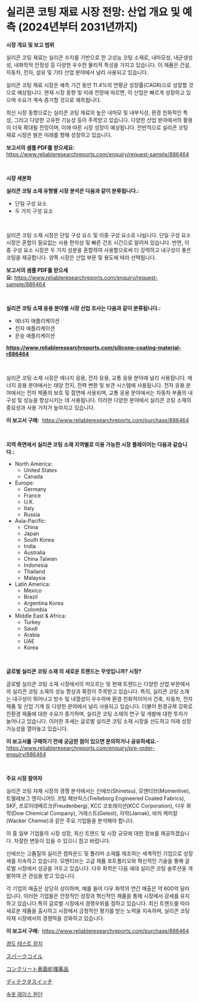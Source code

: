 <p><h1>실리콘 코팅 재료 시장 전망: 산업 개요 및 예측 (2024년부터 2031년까지)</h1></p><p><strong>시장 개요 및 보고 범위</strong></p>
<p><p>실리콘 코팅 재료는 실리콘 수지를 기반으로 한 고성능 코팅 소재로, 내마모성, 내균생성성, 내화학적 안정성 등 다양한 우수한 물리적 특성을 가지고 있습니다. 이 제품은 건설, 자동차, 전자, 섬유 및 기타 산업 분야에서 널리 사용되고 있습니다.</p><p>실리콘 코팅 재료 시장은 예측 기간 동안 11.4%의 연평균 성장률(CAGR)으로 성장할 것으로 예상됩니다. 현재 시장 동향 및 미래 전망에 따르면, 이 산업은 빠르게 성장하고 있으며 수요가 계속 증가할 것으로 예측됩니다. </p><p>최신 시장 동향으로는 실리콘 코팅 재료의 높은 내마모 및 내부식성, 환경 친화적인 특성, 그리고 다양한 고유한 기능성 등이 주목받고 있습니다. 다양한 산업 분야에서의 활용이 더욱 확대될 전망이며, 이에 따른 시장 성장이 예상됩니다. 전반적으로 실리콘 코팅 재료 시장은 밝은 미래를 향해 성장하고 있습니다.</p></p>
<p><strong>보고서의 샘플 PDF를 받으세요:</strong> <a href="https://www.reliableresearchreports.com/enquiry/request-sample/886464">https://www.reliableresearchreports.com/enquiry/request-sample/886464</a></p>
<p>&nbsp;</p>
<p><strong>시장 세분화</strong></p>
<p><strong>실리콘 코팅 소재 유형별 시장 분석은 다음과 같이 분류됩니다.:</strong></p>
<p><ul><li>단일 구성 요소</li><li>두 가지 구성 요소</li></ul></p>
<p>&nbsp;</p>
<p><p>실리콘 코팅 소재 시장은 단일 구성 요소 및 이중 구성 요소로 나뉩니다. 단일 구성 요소 시장은 혼합이 필요없는 사용 편의성 및 빠른 건조 시간으로 알려져 있습니다. 반면, 이중 구성 요소 시장은 두 가지 성분을 혼합하여 사용함으로써 더 강력하고 내구성이 좋은 코팅을 제공합니다. 양쪽 시장은 산업 부문 및 용도에 따라 선택됩니다.</p></p>
<p><strong>보고서의 샘플 PDF를 받으세요:</strong>&nbsp;<a href="https://www.reliableresearchreports.com/enquiry/request-sample/886464">https://www.reliableresearchreports.com/enquiry/request-sample/886464</a></p>
<p>&nbsp;</p>
<p><strong> 실리콘 코팅 소재 응용 분야별 시장 산업 조사는 다음과 같이 분류됩니다.:</strong></p>
<p><ul><li>에너지 애플리케이션</li><li>전자 애플리케이션</li><li>운송 애플리케이션</li></ul></p>
<p><strong><a href="https://www.reliableresearchreports.com/silicone-coating-material-r886464">https://www.reliableresearchreports.com/silicone-coating-material-r886464</a></strong></p>
<p>&nbsp;</p>
<p><p>실리콘 코팅 소재 시장은 에너지 응용, 전자 응용, 교통 응용 분야에 널리 사용됩니다. 에너지 응용 분야에서는 태양 전지, 전력 변환 및 보관 시스템에 사용됩니다. 전자 응용 분야에서는 전자 제품의 보호 및 절연에 사용되며, 교통 응용 분야에서는 자동차 부품의 내구성 및 성능을 향상시키는 데 사용됩니다. 이러한 다양한 분야에서 실리콘 코팅 소재의 중요성과 사용 가치가 높아지고 있습니다.</p></p>
<p><strong>이 보고서 구매:</strong>&nbsp; <a href="https://www.reliableresearchreports.com/purchase/886464">https://www.reliableresearchreports.com/purchase/886464</a></p>
<p>&nbsp;</p>
<p><strong>지역 측면에서 실리콘 코팅 소재 지역별로 이용 가능한 시장 플레이어는 다음과 같습니다.:</strong></p>
<p><ul>
    <li>
        North America:
        <ul>
            <li>United States</li>
            <li>Canada</li>
        </ul>
    </li>
    <li>
        Europe:
        <ul>
            <li>Germany</li>
            <li>France</li>
            <li>U.K.</li>
            <li>Italy</li>
            <li>Russia</li>
        </ul>
    </li>
    <li>
        Asia-Pacific:
        <ul>
            <li>China</li>
            <li>Japan</li>
            <li>South Korea</li>
            <li>India</li>
            <li>Australia</li>
            <li>China Taiwan</li>
            <li>Indonesia</li>
            <li>Thailand</li>
            <li>Malaysia</li>
        </ul>
    </li>
    <li>
        Latin America:
        <ul>
            <li>Mexico</li>
            <li>Brazil</li>
            <li>Argentina Korea</li>
            <li>Colombia</li>
        </ul>
    </li>
    <li>
        Middle East & Africa:
        <ul>
            <li>Turkey</li>
            <li>Saudi</li>
            <li>Arabia</li>
            <li>UAE</li>
            <li>Korea</li>
        </ul>
    </li>
    </ul></p>
<p>&nbsp;</p>
<p><strong>글로벌 실리콘 코팅 소재 의 새로운 트렌드는 무엇입니까? 시장?</strong></p>
<p><p>글로벌 실리콘 코팅 소재 시장에서의 떠오르는 및 현재 트렌드는 다양한 산업 부문에서의 실리콘 코팅 소재의 성능 향상과 확장이 주목받고 있습니다. 특히, 실리콘 코팅 소재는 내구성이 뛰어나고 방수 및 내열성이 우수하며 환경 친화적이어서 건축, 자동차, 전자 제품 및 산업 기계 등 다양한 분야에서 널리 사용되고 있습니다. 더불어 환경규제 강화로 친환경 제품에 대한 수요가 증가하며, 실리콘 코팅 소재의 연구 및 개발에 대한 투자가 늘어나고 있습니다. 이러한 추세는 글로벌 실리콘 코팅 소재 시장을 선도하고 미래 성장 가능성을 열어놓고 있습니다.</p></p>
<p><strong>이 보고서를 구매하기 전에 궁금한 점이 있으면 문의하거나 공유하세요.</strong>- <a href="https://www.reliableresearchreports.com/enquiry/pre-order-enquiry/886464">https://www.reliableresearchreports.com/enquiry/pre-order-enquiry/886464</a></p>
<p>&nbsp;</p>
<p><strong>주요 시장 참여자</strong></p>
<p><p>실리콘 코팅 자재 시장의 경쟁 분석에서는 신에쓰(Shinetsu), 모멘티브(Momentive), 트렐레보그 엔지니어드 코팅 패브릭스(Trelleborg Engineered Coated Fabrics), SKF, 프로이데베르크(Freudenberg), KCC 코포레이션(KCC Corporation), 다우 화학(Dow Chemical Company), 거레스트(Gelest), 자막(Jamak), 바커 케미칼(Wacker Chemie)과 같은 주요 기업들을 분석해야 합니다.</p><p>이 중 일부 기업들의 시장 성장, 최신 트렌드 및 시장 규모에 대한 정보를 제공하겠습니다. 자잘한 변동이 있을 수 있으니 참고 바랍니다.</p><p>신에쓰는 고품질의 실리콘 컴파운드 및 폴리머 소재를 제조하는 세계적인 기업으로 성장세를 지속하고 있습니다. 모멘티브는 고급 제품 포트폴리오와 혁신적인 기술을 통해 글로벌 시장에서 성공을 거두고 있습니다. 다우 화학은 다음 세대 실리콘 코팅 솔루션을 개발하여 큰 관심을 받고 있습니다.</p><p>각 기업의 매출은 상당히 상이하며, 예를 들어 다우 화학의 연간 매출은 약 600억 달러입니다. 이러한 기업들은 안정적인 성장과 혁신적인 제품을 통해 시장에서 강세를 유지하고 있습니다.특히 글로벌 시장에서 경쟁우위를 점하고 있습니다. 최신 트렌드를 따라 새로운 제품을 출시하고 시장에서 긍정적인 평가를 받는 노력을 지속하며, 실리콘 코팅 자재 시장에서의 경쟁력을 강화하고 있습니다.</p></p>
<p><strong>이 보고서 구매:</strong>&nbsp;&nbsp;<a href="https://www.reliableresearchreports.com/purchase/886464">https://www.reliableresearchreports.com/purchase/886464</a></p>
<p><p><a href="https://medium.com/@maksymilianbaran1901/%ED%95%98%EB%93%9C%EB%8B%88%EC%8A%A4-%ED%85%8C%EC%8A%A4%ED%8A%B8-%EC%9E%A5%EC%B9%98-%EC%8B%9C%EC%9E%A5-%EC%A0%90%EC%9C%A0%EC%9C%A8-%EC%B6%94%EC%9D%B4-%EB%B0%8F-%EC%8B%9C%EC%9E%A5-%EC%84%B1%EC%9E%A5-%EB%8F%99%ED%96%A5-2024-2031-6995a2cf78e2">경도 테스트 장치</a></p><p><a href="https://github.com/SarahFahey88/Market-Research-Report-List-1/blob/main/374766621700.md">スパークコイル</a></p><p><a href="https://medium.com/@lonnierami89675202/%E3%82%B3%E3%83%B3%E3%82%AF%E3%83%AA%E3%83%BC%E3%83%88%E8%A1%A8%E9%9D%A2%E5%87%A6%E7%90%86%E5%8C%96%E5%AD%A6%E8%96%AC%E5%93%81%E5%B8%82%E5%A0%B4-%E3%82%BF%E3%82%A4%E3%83%97-%E3%82%A2%E3%83%97%E3%83%AA%E3%82%B1%E3%83%BC%E3%82%B7%E3%83%A7%E3%83%B3-%E5%9C%B0%E7%90%86%E3%81%AB%E3%82%88%E3%82%8B%E5%8C%85%E6%8B%AC%E7%9A%84%E8%A9%95%E4%BE%A1-217da19de0fa">コンクリート表面処理薬品</a></p><p><a href="https://medium.com/@raymanta28/%E6%A4%9C%E7%9F%A5%E5%99%A8%E3%82%B9%E3%82%A4%E3%83%83%E3%83%81%E5%B8%82%E5%A0%B4%E5%88%86%E6%9E%90-%E3%81%9D%E3%81%AEcagr-%E5%B8%82%E5%A0%B4%E3%82%BB%E3%82%B0%E3%83%A1%E3%83%B3%E3%83%86%E3%83%BC%E3%82%B7%E3%83%A7%E3%83%B3-%E3%81%8A%E3%82%88%E3%81%B3%E3%82%B0%E3%83%AD%E3%83%BC%E3%83%90%E3%83%AB%E7%94%A3%E6%A5%AD%E3%81%AE%E6%A6%82%E8%A6%81-9acacafc82da">ディテクタスイッチ</a></p><p><a href="https://medium.com/@hugofirst44/%EC%86%8D%EC%98%B7-%EB%A0%88%EC%9D%B4%EC%8A%A4-%EC%9B%90%EB%8B%A8-%EC%8B%9C%EC%9E%A5-%EA%B7%9C%EB%AA%A8%EC%99%80-%EC%8B%9C%EC%9E%A5-%EB%8F%99%ED%96%A5-%EC%82%B0%EC%97%85-%EA%B0%9C%EC%9A%94-%EC%A0%84%EC%B2%B4-2024%EB%85%84%EB%B6%80%ED%84%B0-2031%EB%85%84%EA%B9%8C%EC%A7%80-64d49a674f54">속옷 레이스 원단</a></p></p>